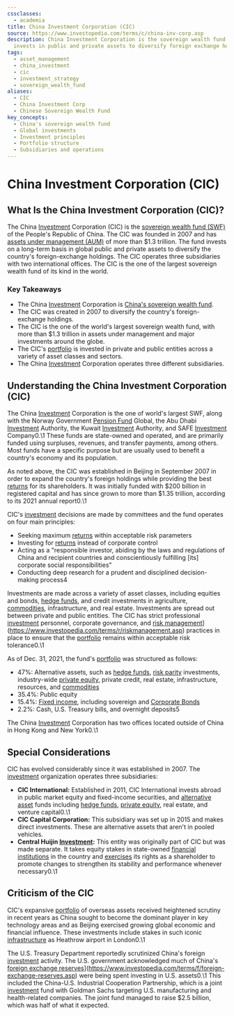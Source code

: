 ```yaml
---
cssclasses:
  - academia
title: China Investment Corporation (CIC)
source: https://www.investopedia.com/terms/c/china-inv-corp.asp
description: China Investment Corporation is the sovereign wealth fund of China that
  invests in public and private assets to diversify foreign exchange holdings.
tags:
  - asset_management
  - china_investment
  - cic
  - investment_strategy
  - sovereign_wealth_fund
aliases:
  - CIC
  - China Investment Corp
  - Chinese Sovereign Wealth Fund
key_concepts:
  - China's sovereign wealth fund
  - Global investments
  - Investment principles
  - Portfolio structure
  - Subsidiaries and operations
---
```


# China Investment Corporation (CIC)

## What Is the China Investment Corporation (CIC)?

The China [Investment](../../Advanced%20Investments/An%20Asset%20Allocation%20Primer.md) Corporation (CIC) is the [sovereign wealth fund (SWF)](https://www.investopedia.com/terms/s/sovereign_wealth_fund.asp) of the People's Republic of China. The CIC was founded in 2007 and has [assets under management (AUM)](https://www.investopedia.com/terms/a/aum.asp) of more than $1.3 trillion. The fund invests on a long-term basis in global public and private assets to diversify the country's foreign-exchange holdings. The CIC operates three subsidiaries with two international offices. The CIC is the one of the largest sovereign wealth fund of its kind in the world.

### Key Takeaways

- The China [Investment](../../Advanced%20Investments/An%20Asset%20Allocation%20Primer.md) Corporation is [China's sovereign wealth fund](.md).
- The CIC was created in 2007 to diversify the country's foreign-exchange holdings.
- The CIC is the one of the world's largest sovereign wealth fund,  with more than $1.3 trillion in assets under management and major investments around the globe.
- The CIC's [portfolio](../../Advanced%20Investments/An%20Asset%20Allocation%20Primer.md) is invested in private and public entities across a variety of asset classes and sectors.
- The China [Investment](../../Advanced%20Investments/An%20Asset%20Allocation%20Primer.md) Corporation operates three different subsidiaries.

## Understanding the China Investment Corporation (CIC)

The China [Investment](../../Advanced%20Investments/An%20Asset%20Allocation%20Primer.md) Corporation is the one of world's largest SWF,  along with the Norway Government [Pension Fund](../../Financial%20Markets/Fixed%20Income%20Securities%20Tools%20for%20Today's%20Markets/Chapter%2013/Uses%20of%20Interest%20Rate%20Swaps.md) Global,  the Abu Dhabi [Investment](../../Advanced%20Investments/An%20Asset%20Allocation%20Primer.md) Authority,  the Kuwait [Investment](../../Advanced%20Investments/An%20Asset%20Allocation%20Primer.md) Authority,  and SAFE [Investment](../../Advanced%20Investments/An%20Asset%20Allocation%20Primer.md) Company0.\1 These funds are state-owned and operated,  and are primarily funded using surpluses,  revenues,  and transfer payments,  among others. Most funds have a specific purpose but are usually used to benefit a country's economy and its population.

As noted above,  the CIC was established in Beijing in September 2007 in order to expand the country's foreign holdings while providing the best [returns](../../Financial%20Markets/Financial%20Asset%20Pricing%20Theory%20Overview/Chapter%203%20-%20%20Assets,%20Portfolios,%20and%20Arbitrage/Assets.md) for its shareholders. It was initially funded with $200 billion in registered capital and has since grown to more than $1.35 trillion,  according to its 2021 annual report0.\1

CIC's [investment](../../Advanced%20Investments/An%20Asset%20Allocation%20Primer.md) decisions are made by committees and the fund operates on four main principles:

- Seeking maximum [returns](../../Financial%20Markets/Financial%20Asset%20Pricing%20Theory%20Overview/Chapter%203%20-%20%20Assets,%20Portfolios,%20and%20Arbitrage/Assets.md) within acceptable risk parameters
- Investing for [returns](../../Financial%20Markets/Financial%20Asset%20Pricing%20Theory%20Overview/Chapter%203%20-%20%20Assets,%20Portfolios,%20and%20Arbitrage/Assets.md) instead of corporate control
- Acting as a "responsible investor,  abiding by the laws and regulations of China and recipient countries and conscientiously fulfilling \[its\] corporate social responsibilities"
- Conducting deep research for a prudent and disciplined decision-making process4

Investments are made across a variety of asset classes,  including equities and bonds,  [hedge funds](../../Financial%20Engineering/Basis%20Trade%20Explainer.md),  and credit investments in agriculture,  [commodities](../../Financial%20Markets/Financial%20Engineering%20and%20Arbitrage%20in%20the%20Financial%20Markets/PART%20I%20RELATIVE%20VALUE%20BUILDING%20BLOCKS/Chapter%203%20-%20Futures%20Markets/Futures%20Not%20Subject%20to%20Cash-And-Carry.md),  infrastructure,  and real estate. Investments are spread out between private and public entities. The CIC has strict professional [investment](../../Advanced%20Investments/An%20Asset%20Allocation%20Primer.md) personnel,  corporate governance,  and [risk management]([Financial%20Mathematics%20Course)](https://www.investopedia.com/terms/r/riskmanagement.asp) practices in place to ensure that the [portfolio](../../Advanced%20Investments/An%20Asset%20Allocation%20Primer.md) remains within acceptable risk tolerance0.\1

As of Dec. 31,  2021,  the fund's [portfolio](../../Advanced%20Investments/An%20Asset%20Allocation%20Primer.md) was structured as follows:

- 47%: Alternative assets,  such as [hedge funds](../../Financial%20Engineering/Basis%20Trade%20Explainer.md),  [risk parity](../../Advanced%20Investments/Lecture%206-Leverage,%20Tail%20Risk,%20Volatility%20Products.md) investments,  industry-wide [private equity](../../Financial%20Markets/Financial%20Engineering%20and%20Arbitrage%20in%20the%20Financial%20Markets/PART%20III%20THE%20PLAYERS/Chapter%2014%20-%20Private%20Equity,%20Pension,%20and%20Sovereign%20Funds/Private%20Equity.md),  private credit,  real estate,  infrastructure,  resources,  and [commodities](../../Financial%20Markets/Financial%20Engineering%20and%20Arbitrage%20in%20the%20Financial%20Markets/PART%20I%20RELATIVE%20VALUE%20BUILDING%20BLOCKS/Chapter%203%20-%20Futures%20Markets/Futures%20Not%20Subject%20to%20Cash-And-Carry.md)
- 35.4%: Public equity
- 15.4%: [Fixed income](../../Fixed%20Income%20Asset%20Pricing/Lecture%20Notes%20Bonds,%20%20Preferred%20Stock,%20%20and%20Structured%20Products.md),  including sovereign and [Corporate Bonds](../../Financial%20Markets%20and%20Institutions/II.%20The%20Roles%20of%20Banks%20and%20Derivative%20Markets%20in%20Resolving%20Problems%20Inherent%20in%20Debt%20Contracts/Class%202-%20Debt%20Contracts%20due%20to%20Lack%20of%20Information/Class%20Notes%202%20–%20Corporate%20Bond%20Contracts.md)
- 2.2%: Cash,  U.S. Treasury bills,  and overnight deposits5

The China [Investment](../../Advanced%20Investments/An%20Asset%20Allocation%20Primer.md) Corporation has two offices located outside of China in Hong Kong and New York0.\1

## Special Considerations

CIC has evolved considerably since it was established in 2007. The [investment](../../Advanced%20Investments/An%20Asset%20Allocation%20Primer.md) organization operates three subsidiaries:

- **CIC International:** Established in 2011,  CIC International invests abroad in public market equity and fixed-income securities,  and [alternative asset](https://www.investopedia.com/terms/a/alternative_investment.asp) funds including [hedge funds](../../Financial%20Engineering/Basis%20Trade%20Explainer.md),  [private equity](../../Financial%20Markets/Financial%20Engineering%20and%20Arbitrage%20in%20the%20Financial%20Markets/PART%20III%20THE%20PLAYERS/Chapter%2014%20-%20Private%20Equity,%20Pension,%20and%20Sovereign%20Funds/Private%20Equity.md),  real estate,  and venture capital0.\1
- **CIC Capital Corporation:** This subsidiary was set up in 2015 and makes direct investments. These are alternative assets that aren't in pooled vehicles.
- **Central Huijin [Investment](../../Advanced%20Investments/An%20Asset%20Allocation%20Primer.md):** This entity was originally part of CIC but was made separate. It takes equity stakes in state-owned [financial institutions](../../Financial%20Markets%20and%20Institutions/Financial%20Markets%20and%20Institutions%20Lecture%20Notes.md) in the country and [exercises](../../Financial%20Markets/Financial%20Asset%20Pricing%20Theory%20Overview/Chapter%2012%20-%20Derivatives/Exercises.md) its rights as a shareholder to promote changes to strengthen its stability and performance whenever necessary0.\1

## Criticism of the CIC

CIC's expansive [portfolio](../../Advanced%20Investments/An%20Asset%20Allocation%20Primer.md) of overseas assets received heightened scrutiny in recent years as China sought to become the dominant player in key technology areas and as Beijing exercised growing global economic and financial influence. These investments include stakes in such iconic [infrastructure](https://www.investopedia.com/terms/i/infrastructure.asp) as Heathrow airport in London0.\1

The U.S. Treasury Department reportedly scrutinized China's foreign [investment](../../Advanced%20Investments/An%20Asset%20Allocation%20Primer.md) activity. The U.S. government acknowledged much of China's [foreign exchange reserves]([Foreign%20Exchange%20Reserves%20-%20Wikipedia)](https://www.investopedia.com/terms/f/foreign-exchange-reserves.asp) were being spent investing in U.S. assets0.\1 This included the China-U.S. Industrial Cooperation Partnership,  which is a joint [investment](../../Advanced%20Investments/An%20Asset%20Allocation%20Primer.md) fund with Goldman Sachs targeting U.S. manufacturing and health-related companies. The joint fund managed to raise $2.5 billion,  which was half of what it expected.
